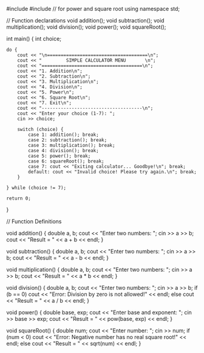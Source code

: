 #include <iostream>
#include <cmath>   // for power and square root
using namespace std;

// Function declarations
void addition();
void subtraction();
void multiplication();
void division();
void power();
void squareRoot();

int main() {
    int choice;

    do {
        cout << "\n=====================================\n";
        cout << "         SIMPLE CALCULATOR MENU       \n";
        cout << "=====================================\n";
        cout << "1. Addition\n";
        cout << "2. Subtraction\n";
        cout << "3. Multiplication\n";
        cout << "4. Division\n";
        cout << "5. Power\n";
        cout << "6. Square Root\n";
        cout << "7. Exit\n";
        cout << "-------------------------------------\n";
        cout << "Enter your choice (1-7): ";
        cin >> choice;

        switch (choice) {
            case 1: addition(); break;
            case 2: subtraction(); break;
            case 3: multiplication(); break;
            case 4: division(); break;
            case 5: power(); break;
            case 6: squareRoot(); break;
            case 7: cout << "Exiting calculator... Goodbye!\n"; break;
            default: cout << "Invalid choice! Please try again.\n"; break;
        }

    } while (choice != 7);

    return 0;
}

// Function Definitions

void addition() {
    double a, b;
    cout << "Enter two numbers: ";
    cin >> a >> b;
    cout << "Result = " << a + b << endl;
}

void subtraction() {
    double a, b;
    cout << "Enter two numbers: ";
    cin >> a >> b;
    cout << "Result = " << a - b << endl;
}

void multiplication() {
    double a, b;
    cout << "Enter two numbers: ";
    cin >> a >> b;
    cout << "Result = " << a * b << endl;
}

void division() {
    double a, b;
    cout << "Enter two numbers: ";
    cin >> a >> b;
    if (b == 0)
        cout << "Error: Division by zero is not allowed!" << endl;
    else
        cout << "Result = " << a / b << endl;
}

void power() {
    double base, exp;
    cout << "Enter base and exponent: ";
    cin >> base >> exp;
    cout << "Result = " << pow(base, exp) << endl;
}

void squareRoot() {
    double num;
    cout << "Enter number: ";
    cin >> num;
    if (num < 0)
        cout << "Error: Negative number has no real square root!" << endl;
    else
        cout << "Result = " << sqrt(num) << endl;
}
